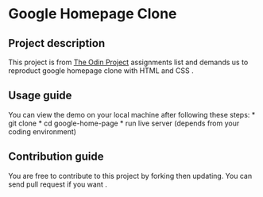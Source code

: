 # Google Homepage Clone

## Project description

   This project is from [The Odin Project](https://www.theodinproject.com/paths/foundations/courses/foundations/lessons/html-css) assignments list and demands us to reproduct google homepage clone with HTML and CSS .

## Usage guide

  You can view the demo on your local machine after following these steps:
       * git clone
       * cd google-home-page
       * run live server (depends from your coding environment)

## Contribution guide

  You are free to contribute to this project by forking then updating.
  You can send pull request if you want .
